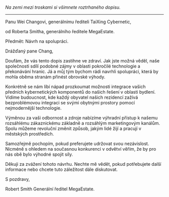 _Na zemi mezi troskami si všimnete roztrhaného dopisu._

---

Panu Wei Changovi,
generálnímu řediteli TaiXing Cybernetic,

od Roberta Smitha,
generálního ředitele MegaEstate.

Předmět: Návrh na spolupráci.

Drážďaný pane Chang,

Doufám, že vás tento dopis zastihne ve zdraví. Jak jste možná věděl, naše společnosti sdílí podobné zájmy v oblasti pokročilé technologie a překonávání hranic. Já a můj tým bychom rádi navrhli spolupráci, která by mohla oběma stranám přinést obrovské výhody.

Konkrétně se nám líbí nápad prozkoumat možnosti integrace vašich předních kybernetických komponentů do našich řešení v oblasti bydlení. Vidíme budoucnost, kde každý obyvatel našich rezidencí zažívá bezproblémovou integraci se svými obytnými prostory pomocí nejmodernější technologie.

Výměnou za vaši odbornost a zdroje nabízíme výhradní přístup k našemu rozsáhlému zákaznickému základně a rozsáhlým marketingovým kanálům. Spolu můžeme revoluční změnit způsob, jakým lidé žijí a pracují v městských prostředích.

Samozřejmě pochopím, pokud preferujete udržovat svou nezávislost. Nicméně s ohledem na současnou konkurenci v odvětví věřím, že by pro nás obě bylo výhodné spojit síly.

Děkuji za zvážení tohoto návrhu. Nechte mě vědět, pokud potřebujete další informace nebo chcete tuto záležitost dále diskutovat.

S pozdravy,

Robert Smith
Generální ředitel MegaEstate.
